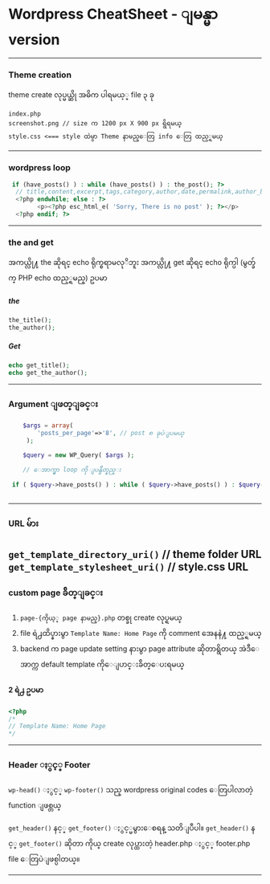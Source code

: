 # Wordpress CheatSheet - ျမန္မာ version
-------
### Theme creation
theme create လုပ္မယ္ဆို
အဓိက ပါရမယ့္  file ၃ ခု
```plaintext
index.php  
screenshot.png // size က 1200 px X 900 px ရွိရမယ္
style.css <=== style ထဲမွာ Theme နာမည္ေတြ info ေတြ ထည့္ရမယ္
```
--------
### wordpress loop
```php
 if (have_posts() ) : while (have_posts() ) : the_post(); ?>
  // title,content,excerpt,tags,category,author,date,permalink,author_bio
  <?php endwhile; else : ?>
		<p><?php esc_html_e( 'Sorry, There is no post' ); ?></p>
  <?php endif; ?>
```
------
### the and get
အကယ္လို႔  the  ဆိုရင္  echo ရိုက္စရာမလုိဘူး
အကယ္လို႔  get ဆိုရင္ echo ရိုက္ပါ  (မွတ္ခ်က္ PHP echo ထည့္ရမည္)
ဥပမာ

##### the
```php
the_title();
the_author();
```

##### Get
```php
echo get_title();
echo get_the_author();
```
------
### Argument ျဖတ္ျခင္း

```php
    $args = array(
		'posts_per_page'=>'8', // post ၈ ခုပဲျပမယ္
	 );

	$query = new WP_Query( $args );
	
	// ေအာက္မွာ loop ကို ျပန္ခ်ိတ္နည္း
	
 if ( $query->have_posts() ) : while ( $query->have_posts() ) : $query->the_post(); ?>
 
```
------
### URL မ်ား
`get_template_directory_uri()` // theme folder URL
`get_template_stylesheet_uri()` // style.css URL
-----
### custom page ခ်ိတ္ျခင္း
1. `page-{ကိုယ့္ page နာမည္}.php` တစ္ခု create လုပ္ရမယ္
2. file ရဲ႕ထိပ္နားမွာ `Template Name: Home Page` ကို comment အေနနဲ႔ ထည့္ရမယ္
3. backend က page update setting နားမွာ page attribute ဆိုတာရွိတယ္ အဲဒီေအာက္က default template ကိုေျပာင္းခ်ိတ္ေပးရမယ္


#### 2 ရဲ႕    ဥပမာ
```php
<?php
/*
// Template Name: Home Page
*/
```
---------
### Header ႏွင့္ Footer 
`wp-head()` ႏွင့္ `wp-footer()` သည္ wordpress original codes ေတြပါလာတဲ့ function ျဖစ္တယ္

`get_header()` နင့္ `get_footer()`  ႏွင့္မမွားေစရန္ သတိျပဳပါ။
`get_header()` နင့္ `get_footer()` ဆိုတာ ကိုယ္ create  လုပ္ထားတဲ့ header.php ႏွင့္ footer.php file ေတြပဲျဖစ္ပါတယ္။

-------





